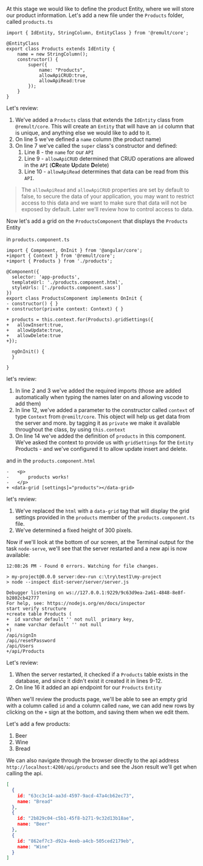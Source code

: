 At this stage we would like to define the product Entity, where we will store our product information.
Let's add a new file under the `Products` folder, called `products.ts`

```csdiff
import { IdEntity, StringColumn, EntityClass } from '@remult/core';

@EntityClass
export class Products extends IdEntity {
    name = new StringColumn();
    constructor() {
        super({
            name: "Products",
            allowApiCRUD:true,
            allowApiRead:true
        });
    }
}
```

Let's review:
1. We've added a `Products` class that extends the `IdEntity` class from `@remult/core`. This will create an `Entity` that will have an `id` column that is unique, and anything else we would like to add to it.
2. On line 5 we've defined a `name` column (the product name)
3. On line 7 we've called the `super` class's constructor and defined:
   1.  Line 8 - the `name` for our `API` 
   2.  Line 9 - `allowApiCRUD` determined that CRUD operations are allowed in the `API` (**CR**eate **U**pdate **D**elete)
   3.  Line 10 - `allowApiRead` determines that data can be read from this `API`.

>The `allowApiRead` and `allowApiCRUD` properties are set by default to false, to secure the data of your application, you may want to restrict access to this data and we want to make sure that data will not be exposed by default. Later we'll review how to control access to data.

Now let's add a grid on the `ProductsComponent` that displays the `Products` Entity

in `products.component.ts`
```csdiff
import { Component, OnInit } from '@angular/core';
+import { Context } from '@remult/core';
+import { Products } from './products';

@Component({
  selector: 'app-products',
  templateUrl: './products.component.html',
  styleUrls: ['./products.component.sass']
})
export class ProductsComponent implements OnInit {
- constructor() { }
+ constructor(private context: Context) { }

+ products = this.context.for(Products).gridSettings({
+   allowInsert:true,
+   allowUpdate:true,
+   allowDelete:true
+});

  ngOnInit() {
  }

}
```

let's review:
1. In line 2 and 3 we've added the required imports (those are added automatically when typing the names later on and allowing vscode to add them)
2. In line 12, we've added a parameter to the constructor called `context` of type `Context` from `@remilt/core`. This object will help us get data from the server and more. by tagging it as `private` we make it available throughout the class, by using `this.context`
3. On line 14 we've added the definition of `products` in this component. We've asked the context to provide us with `gridSettings` for the `Entity` Products - and we've configured it to allow update insert and delete.

and in the `products.component.html`
```csdiff
-   <p>
-       products works!
-   </p>
+ <data-grid [settings]="products"></data-grid>
```

let's review:
1. We've replaced the `html` with a `data-grid` tag that will display the grid settings provided in the `products` member of the `products.component.ts` file.
2. We've determined a fixed height of 300 pixels.

Now if we'll look at the bottom of our screen, at the Terminal output for the task `node-serve`, we'll see that the server restarted and a new api is now available:
```csdiff
12:08:26 PM - Found 0 errors. Watching for file changes.

> my-project@0.0.0 server:dev-run c:\try\test1\my-project
> node --inspect dist-server/server/server.js

Debugger listening on ws://127.0.0.1:9229/9c63d9ea-2a61-4848-8e8f-b2802cb42777
For help, see: https://nodejs.org/en/docs/inspector
start verify structure
+create table Products (
+  id varchar default '' not null  primary key,
+  name varchar default '' not null
+)
/api/signIn
/api/resetPassword
/api/Users
+/api/Products
```
Let's review:
1. When the server restarted, it checked if a `Products` table exists in the database, and since it didn't exist it created it in lines 9-12.
2. On line 16 it added an api endpoint for our `Products` `Entity`


When we'll review the products page, we'll be able to see an empty grid with a column called `id` and a column called `name`, we can add new rows by clicking on the `+` sign at the bottom, and saving them when we edit them.

Let's add a few products:
1. Beer
2. Wine
3. Bread

We can also navigate through the browser directly to the api address `http://localhost:4200/api/products` and see the Json result we'll get when calling the api.

```JSON
[
  {
    id: "63cc3c14-aa3d-4597-9acd-47a4cb62ec73",
    name: "Bread"
  },
  {
    id: "2b829c04-c5b1-45f8-b271-9c32d13b18ae",
    name: "Beer"
  },
  {
    id: "862ef7c3-d92a-4eeb-a4cb-505ced2179eb",
    name: "Wine"
  }
]
```
